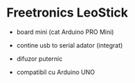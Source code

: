 <h1>Freetronics LeoStick</h1>

- board mini (cat Arduino PRO Mini)
- contine usb to serial adator (integrat)
- difuzor puternic

- compatibil cu Arduino UNO